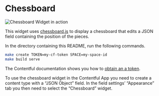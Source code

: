 Chessboard
==========

![Chessboard Widget in action](http://contentful.github.io/widget-sdk/assets/chessboard.gif)

This widget uses [chessboard.js][] to display a chessboard that edits a JSON
field containing the position of the pieces.

In the directory containing this README, run the following commands.

~~~bash
make create TOKEN=my-cf-token SPACE=my-space-id
make build serve
~~~

The Contentful documentation shows you how to [obtain an a
token][getting-token].

To use the chessboard widget in the Contentful App you need to create a content
type with a “JSON Object” field. In the field settings’ “Appearance” tab you
then need to select the “Chessboard” widget.


[chessboard.js]: http://chessboardjs.com/
[getting-token]: https://www.contentful.com/developers/docs/references/authentication/#getting-an-oauth-token
